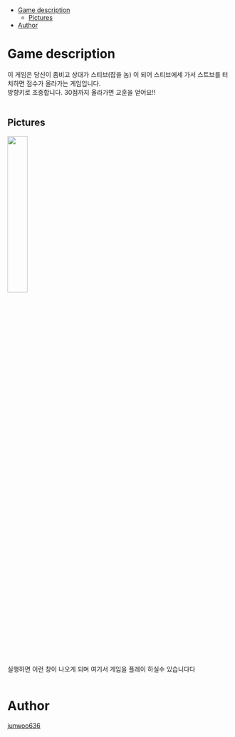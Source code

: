 </br>

- [Game description](#game-description)
  - [Pictures](#pictures)
- [Author](#author)

# Game description
이 게임은 당신이 좀비고 상대가 스티브(잡을 놈) 이 되어 스티브에세 가서 스트브를 터치하면 점수가 올라가는 게임입니다.
</br>
방향키로 조중합니다. 30점까지 올라가면 교훈을 얻어요!!
</br>
</br>

## Pictures    
<img width="30%" src="
https://github.com/user-attachments/assets/91f70a5b-f3a5-476b-8339-14098cbd4732
" >        
</br>
실행하면 이런 창이 나오게 되며 여기서 게임을 플레이 하실수 있습니다다
</br>
</br>



# Author
<a href="https://github.com/junwoo636" target="_blank">junwoo636</a> 
